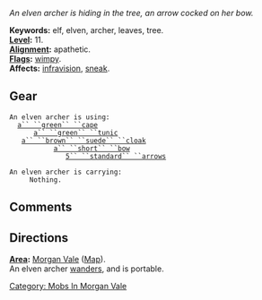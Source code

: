 *An elven archer is hiding in the tree, an arrow cocked on her bow.*

**Keywords:** elf, elven, archer, leaves, tree.  
**[Level](Level.md "wikilink"):** 11.  
**[Alignment](Alignment.md "wikilink"):** apathetic.  
**[Flags](:Category:_Mob_Types.md "wikilink"):**
[wimpy](Wimpy_Mobs.md "wikilink").  
**Affects:** [infravision](Infravision.md "wikilink"),
[sneak](Sneak.md "wikilink").  

## Gear

`An elven archer is using:`  
<worn around neck>`  `[`a`` ``green`` ``cape`](Green_Cape.md "wikilink")  
<worn on body>`      `[`a`` ``green`` ``tunic`](Green_Tunic.md "wikilink")  
<worn about body>`   `[`a`` ``brown`` ``suede`` ``cloak`](Brown_Suede_Cloak.md "wikilink")  
<wielded>`           `[`a`` ``short`` ``bow`](Short_Bow.md "wikilink")  
<held>`              `[`5`` ``standard`` ``arrows`](Standard_Arrows.md "wikilink")

`An elven archer is carrying:`  
`     Nothing.`

## Comments

## Directions

**[Area](:Category:_Areas.md "wikilink"):** [Morgan
Vale](:Category:_Morgan_Vale.md "wikilink")
([Map](Morgan_Vale_Map.md "wikilink")).  
An elven archer [wanders](Wandering_Mobs.md "wikilink"), and is
portable.

[Category: Mobs In Morgan
Vale](Category:_Mobs_In_Morgan_Vale "wikilink")

